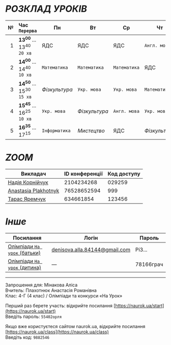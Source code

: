 # *РОЗКЛАД УРОКІВ*

| № | Час `Перерва` | Пн | Вт | Ср | Чт || Пт | Час `Перерва` |
|---:|:---|---|---|---|---|---|:---|---|
| 1 | **13<sup>00</sup>** ... 13<sup>40</sup> `20 хв` | ЯДС |  ЯДС | ЯДС | `Англ. мова` || ЯДС | **13<sup>15</sup>** ... 13<sup>55</sup> `5 хв` |
| 2 | **14<sup>00</sup>** ... 14<sup>40</sup> `10 хв` | `Математика` | `Математика` | `Математика` | ЯДС || `Укр. мова` | **14<sup>00</sup>** ... 14<sup>30</sup> `5 хв` |
| 3 | **14<sup>50</sup>** ... 15<sup>30</sup> `15 хв` | *Фізкультура* | `Укр. мова` | `Укр. мова` | `Математика` || *Мистецтво* | **14<sup>35</sup>** ... 15<sup>15</sup> `10 хв` |
| 4 | **15<sup>45</sup>** ... 16<sup>25</sup> `10 хв` | `Укр. мова` | *Фізкультура* | `Англ. мова` | `Укр. мова` || `Англ. мова` | **15<sup>25</sup>** ... 16<sup>05</sup> `10 хв` |
| 5 | **16<sup>35</sup>** ... 17<sup>15</sup> | `Інформатика` | *Мистецтво* | ЯДС | *Фізкультура* || ЯДС | **16<sup>15</sup>** ... 16<sup>55</sup> |

# *ZOOM*

| Викладач | ID конференції | Код доступу |
|---|---|---|
| [Надія Корнійчук](https://us04web.zoom.us/j/2104234268?pwd=VndEblZtdnlkbzVQYWlsNDFUdHVTQT09&omn=77903642108) | 2104234268 | 029259 |
| [Anastasia Plakhotnyk](https://us04web.zoom.us/j/76528652594?pwd=uystTIL9xFVJ3Pl7xjc2Z3zjXLeffq.1) | 76528652594 | 999 |
| [Тарас Яремчук](https://us05web.zoom.us/j/4634661854?pwd=VmvYEDAahgVMNeTIXa7bA2jrfAmPqv.1) | 634661854 | 123456 |

# *Інше*

| Посилання | Логін | Пароль |
|---|---|---|
| [Олімпіади `На урок` (батьки)](https://naurok.ua/) | denisova.alla.84144@gmail.com | Pi3... |
| [Олімпіади `На урок` (дитина)](https://naurok.ua/start) | — | 78166грач |

---

Запрошення для: Мінакова Аліса  
Вчитель: Плахотнюк Анастасія Романівна  
Клас: 4-Г (4 клас) / Олімпіади та конкурси «На Урок»  
  
Перший раз берете участь: відкрийте посилання [https://naurok.ua/start](https://naurok.ua/start)  
Введіть пароль: `55402орля`  
  
Якщо вже користуєтеся сайтом naurok.ua, відкрийте посилання [https://naurok.ua/class](https://naurok.ua/class)  
Введіть код: `9882546`  
